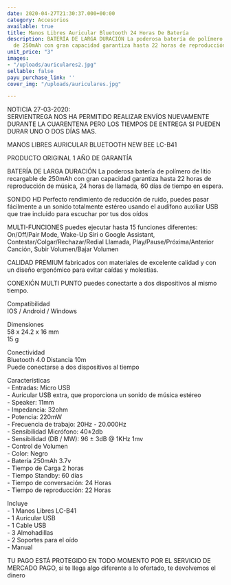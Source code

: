 ```yaml
---
date: 2020-04-27T21:30:37.000+00:00
category: Accesorios
available: true
title: Manos Libres Auricular Bluetooth 24 Horas De Batería
description: BATERÍA DE LARGA DURACIÓN La poderosa batería de polímero de litio recargable
  de 250mAh con gran capacidad garantiza hasta 22 horas de reproducción de música
unit_price: "3"
images:
- "/uploads/auriculares2.jpg"
sellable: false
payu_purchase_link: ''
cover_img: "/uploads/auriculares.jpg"

---
```

NOTICIA 27-03-2020:  
SERVIENTREGA NOS HA PERMITIDO REALIZAR ENVÍOS NUEVAMENTE DURANTE LA CUARENTENA PERO LOS TIEMPOS DE ENTREGA SI PUEDEN DURAR UNO O DOS DÍAS MAS.  
  
MANOS LIBRES AURICULAR BLUETOOTH NEW BEE LC-B41  
  
PRODUCTO ORIGINAL 1 AÑO DE GARANTÍA  
  
BATERÍA DE LARGA DURACIÓN La poderosa batería de polímero de litio recargable de 250mAh con gran capacidad garantiza hasta 22 horas de reproducción de música, 24 horas de llamada, 60 días de tiempo en espera.  
  
SONIDO HD Perfecto rendimiento de reducción de ruido, puedes pasar fácilmente a un sonido totalmente estéreo usando el audífono auxiliar USB que trae incluido para escuchar por tus dos oídos  
  
MULTI-FUNCIONES puedes ejecutar hasta 15 funciones diferentes: On/Off/Pair Mode, Wake-Up Siri o Google Assistant, Contestar/Colgar/Rechazar/Redial Llamada, Play/Pause/Próxima/Anterior Canción, Subir Volumen/Bajar Volumen  
  
CALIDAD PREMIUM fabricados con materiales de excelente calidad y con un diseño ergonómico para evitar caídas y molestias.  
  
CONEXIÓN MULTI PUNTO puedes conectarte a dos dispositivos al mismo tiempo.  
  
Compatibilidad  
IOS / Android / Windows  
  
Dimensiones  
58 x 24.2 x 16 mm  
15 g  
  
Conectividad  
Bluetooth 4.0 Distancia 10m  
Puede conectarse a dos dispositivos al tiempo  
  
Características  
\- Entradas: Micro USB  
\- Auricular USB extra, que proporciona un sonido de música estéreo  
\- Speaker: 11mm  
\- Impedancia: 32ohm  
\- Potencia: 220mW  
\- Frecuencia de trabajo: 20Hz - 20.000Hz  
\- Sensibilidad Micrófono: 40±2db  
\- Sensibilidad (DB / MW): 96 ± 3dB @ 1KHz 1mv  
\- Control de Volumen  
\- Color: Negro  
\- Batería 250mAh 3.7v  
\- Tiempo de Carga 2 horas  
\- Tiempo Standby: 60 días  
\- Tiempo de conversación: 24 Horas  
\- Tiempo de reproducción: 22 Horas  
  
Incluye  
\- 1 Manos Libres LC-B41  
\- 1 Auricular USB  
\- 1 Cable USB  
\- 3 Almohadillas  
\- 2 Soportes para el oído  
\- Manual  
  
TU PAGO ESTÁ PROTEGIDO EN TODO MOMENTO POR EL SERVICIO DE MERCADO PAGO, si te llega algo diferente a lo ofertado, te devolvemos el dinero